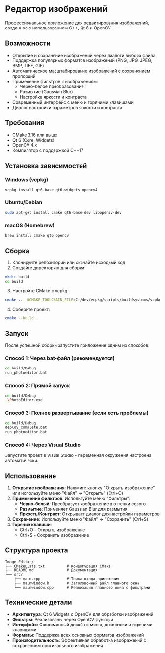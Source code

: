 # Редактор изображений

Профессиональное приложение для редактирования изображений, созданное с использованием C++, Qt 6 и OpenCV.

## Возможности

- Открытие и сохранение изображений через диалоги выбора файла
- Поддержка популярных форматов изображений (PNG, JPG, JPEG, BMP, TIFF, GIF)
- Автоматическое масштабирование изображений с сохранением пропорций
- Применение фильтров к изображениям:
  - Черно-белое преобразование
  - Размытие (Gaussian Blur)
  - Настройка яркости и контраста
- Современный интерфейс с меню и горячими клавишами
- Диалог настройки параметров яркости и контраста

## Требования

- CMake 3.16 или выше
- Qt 6 (Core, Widgets)
- OpenCV 4.x
- Компилятор с поддержкой C++17

## Установка зависимостей

### Windows (vcpkg)
```bash
vcpkg install qt6-base qt6-widgets opencv4
```

### Ubuntu/Debian
```bash
sudo apt-get install cmake qt6-base-dev libopencv-dev
```

### macOS (Homebrew)
```bash
brew install cmake qt6 opencv
```

## Сборка

1. Клонируйте репозиторий или скачайте исходный код
2. Создайте директорию для сборки:
```bash
mkdir build
cd build
```

3. Настройте CMake с vcpkg:
```bash
cmake .. -DCMAKE_TOOLCHAIN_FILE=C:/dev/vcpkg/scripts/buildsystems/vcpkg.cmake
```

4. Соберите проект:
```bash
cmake --build .
```

## Запуск

После успешной сборки запустите приложение одним из способов:

### Способ 1: Через bat-файл (рекомендуется)
```bash
cd build/Debug
run_photoeditor.bat
```

### Способ 2: Прямой запуск
```bash
cd build/Debug
.\PhotoEditor.exe
```

### Способ 3: Полное развертывание (если есть проблемы)
```bash
cd build/Debug
deploy_complete.bat
run_photoeditor.bat
```

### Способ 4: Через Visual Studio
Запустите проект в Visual Studio - переменная окружения настроена автоматически.

## Использование

1. **Открытие изображения**: Нажмите кнопку "Открыть изображение" или используйте меню "Файл" → "Открыть" (Ctrl+O)
2. **Применение фильтров**: Используйте меню "Фильтры":
   - **Черно-белый**: Преобразует изображение в оттенки серого
   - **Размытие**: Применяет Gaussian Blur для размытия
   - **Яркость/Контраст**: Открывает диалог для настройки параметров
3. **Сохранение**: Используйте меню "Файл" → "Сохранить" (Ctrl+S)
4. **Горячие клавиши**:
   - Ctrl+O - Открыть изображение
   - Ctrl+S - Сохранить изображение

## Структура проекта

```
Image-Editor/
├── CMakeLists.txt          # Конфигурация CMake
├── README.md               # Документация
└── src/
    ├── main.cpp            # Точка входа приложения
    ├── mainwindow.h        # Заголовочный файл главного окна
    └── mainwindow.cpp      # Реализация главного окна с фильтрами
```

## Технические детали

- **Архитектура**: Qt 6 Widgets с OpenCV для обработки изображений
- **Фильтры**: Реализованы через OpenCV функции
- **Интерфейс**: Современный дизайн с меню, диалогами и горячими клавишами
- **Форматы**: Поддержка всех основных форматов изображений
- **Производительность**: Эффективная обработка изображений с сохранением оригинального изображения
